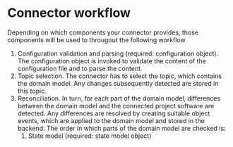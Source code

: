 # Connector workflow
Depending on which components your connector provides, those components will be used to througout the following workflow

1. Configuration validation and parsing (required: configuration object). The configuration object is invoked to validate the content of the configuration file and to parse the content.
2. Topic selection. The connector has to select the topic, which contains the domain model. Any changes subsequently detected are stored in this topic.
3. Reconciliation. In turn, for each part of the domain model, differences between the domain model and the connected project software are detected. Any differences are resolved by creating suitable object events, which are applied to the domain model and stored in the backend. The order in which parts of the domain model are checked is:
    1. State model (required: state model object)
    